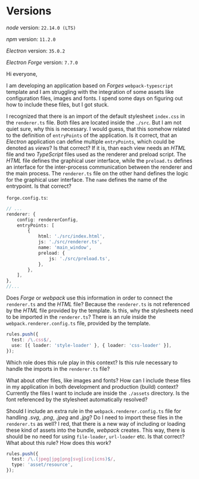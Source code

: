 # Versions

*node* version: `22.14.0 (LTS)`

*npm* version: `11.2.0`

*Electron* version: `35.0.2`

*Electron Forge* version: `7.7.0`

Hi everyone,

I am developing an application based on *Forges* `webpack-typescript` template and I am struggling with the integration of some assets like configuration files, images and fonts. I spend some days on figuring out how to include these files, but I got stuck.

I recognized that there is an import of the default stylesheet `index.css` in the `renderer.ts` file. Both files are located inside the `./src`. But I am not quiet sure, why this is necessary.
I would guess, that this somehow related to the definition of `entryPoints` of the application. Is it correct, that an *Electron* application can define multiple `entryPoints`, which could be denoted as *views*? Is that correct? If it is, than each view needs an *HTML* file and two *TypeScript* files used as the renderer and preload script. The *HTML* file defines the graphical user interface, while the `preload.ts` defines an interface for the inter-process communication between the renderer and the main process. The `renderer.ts` file on the other hand defines the logic for the graphical user interface. The `name` defines the name of the entrypoint. Is that correct?

`forge.config.ts`:
```TypeScript
// ...
renderer: {
    config: rendererConfig,
    entryPoints: [
        {
            html: './src/index.html',
            js: './src/renderer.ts',
            name: 'main_window',
            preload: {
                js: './src/preload.ts',
            },
        },
    ],
},
//...
```

Does *Forge* or *webpack* use this information in order to connect the `renderer.ts` and the *HTML* file? Because the `renderer.ts` is not referenced by the *HTML* file provided by the template. Is this, why the stylesheets need to be imported in the `renderer.ts`? There is an rule 
inside the `webpack.renderer.config.ts` file, provided by the template.

```TypeScript
rules.push({
  test: /\.css$/,
  use: [{ loader: 'style-loader' }, { loader: 'css-loader' }],
});
```

Which role does this rule play in this context? Is this rule necessary to handle the imports in the `renderer.ts` file?

What about other files, like images and fonts? How can I include these files in my application in both development and production (build) context? Currently the files I want to include are inside the `./assets` directory. Is the font referenced by the stylesheet automatically resolved?

Should I include an extra rule in the `webpack.renderer.config.ts` file for handling *.svg*, *.png*, *.jpeg* and *.jpg*? Do I need to import these files in the `renderer.ts` as well? I red, that there is a new way of including or loading these kind of assets into the bundle, *webpack* creates. This way, there is should be no need for using `file-loader`, `url-loader` etc. Is that correct? What about this rule? How does this work?

```TypeScript
rules.push({
  test: /\.(jpeg|jpg|png|svg|ico|icns)$/,
  type: 'asset/resource',
});
```
